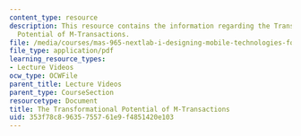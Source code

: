 ```yaml
---
content_type: resource
description: This resource contains the information regarding the Transformational
  Potential of M-Transactions.
file: /media/courses/mas-965-nextlab-i-designing-mobile-technologies-for-the-next-billion-users-fall-2008/353f78c89635755761e9f4851420e103_MITMAS_965F08_Lec20_ko.pdf
file_type: application/pdf
learning_resource_types:
- Lecture Videos
ocw_type: OCWFile
parent_title: Lecture Videos
parent_type: CourseSection
resourcetype: Document
title: The Transformational Potential of M-Transactions
uid: 353f78c8-9635-7557-61e9-f4851420e103
---
```

